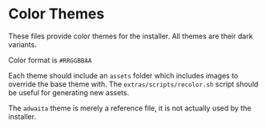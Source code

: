 # Color Themes

These files provide color themes for the installer. All themes are their dark variants.

Color format is `#RRGGBBAA`

Each theme should include an `assets` folder which includes images to override the base theme with. The `extras/scripts/recolor.sh` script should be useful for generating new assets.

The `adwaita` theme is merely a reference file, it is not actually used by the installer.
